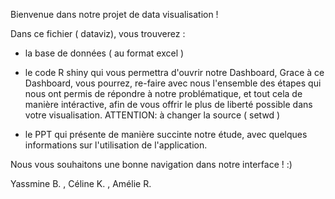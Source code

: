 Bienvenue dans notre projet de data visualisation !

Dans ce fichier ( dataviz), vous trouverez : 

- la base de données ( au format excel )

- le code R shiny qui vous permettra d'ouvrir notre Dashboard,
Grace à ce Dashboard, vous pourrez, re-faire avec nous l'ensemble des étapes qui nous ont permis de répondre à notre problématique, 
et tout cela de manière intéractive, afin de vous offrir le plus de liberté possible dans votre visualisation.
ATTENTION: à changer la source ( setwd )

- le PPT qui présente de manière succinte notre étude, avec quelques informations sur l'utilisation de l'application.


Nous vous souhaitons une bonne navigation dans notre interface ! :) 


Yassmine B. , Céline K. , Amélie R.

